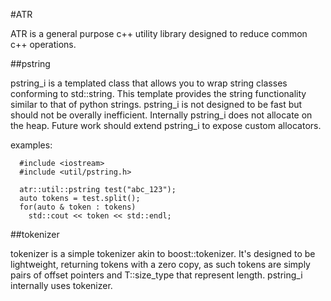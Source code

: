 #ATR

ATR is a general purpose c++ utility library designed to reduce common c++ operations. 

##pstring

pstring_i is a templated class that allows you to wrap string classes conforming to std::string.  This template provides the string functionality similar to that of python strings.  pstring_i is not designed to be fast but should not be overally inefficient.  Internally pstring_i does not allocate on the heap. Future work should extend pstring_i to expose custom allocators.

examples:

```
  #include <iostream>
  #include <util/pstring.h>

  atr::util::pstring test("abc_123");
  auto tokens = test.split();
  for(auto & token : tokens)
    std::cout << token << std::endl;
```

##tokenizer

tokenizer is a simple tokenizer akin to boost::tokenizer.  It's designed to be lightweight, returning tokens with a zero copy, as such tokens are simply pairs of offset pointers and T::size_type that represent length.  pstring_i internally uses tokenizer. 
